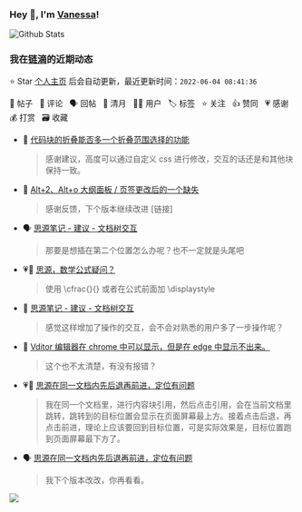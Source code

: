 ### Hey 👋, I'm [Vanessa](http://vanessa.b3log.org/)!

![Github Stats](https://github-readme-stats.vercel.app/api?username=Vanessa219&show_icons=true)

<!--events start -->

### 我在[链滴](https://ld246.com)的近期动态

⭐️ Star [个人主页](https://github.com/Vanessa219/Vanessa219) 后会自动更新，最近更新时间：`2022-06-04 08:41:36`

📝 帖子 &nbsp; 💬 评论 &nbsp; 🗣 回帖 &nbsp; 🌙 清月 &nbsp; 👨‍💻 用户 &nbsp; 🏷️ 标签 &nbsp; ⭐️ 关注 &nbsp; 👍 赞同 &nbsp; 💗 感谢 &nbsp; 💰 打赏 &nbsp; 🗃 收藏

* 💬 [代码块的折叠能否多一个折叠范围选择的功能](https://ld246.com/article/1654237931435/comment/1654246130628#comments)

  > 感谢建议，高度可以通过自定义 css 进行修改，交互的话还是和其他块保持一致。
* 💬 [Alt+2、Alt+o 大纲面板 / 页签更改后的一个缺失](https://ld246.com/article/1654223428203/comment/1654224278720#comments)

  > 感谢反馈，下个版本继续改进 [链接]
* 🗣 [思源笔记 - 建议 - 文档树交互](https://ld246.com/article/1654151082620/comment/1654215089988#comments)

  > 那要是想插在第二个位置怎么办呢？也不一定就是头尾吧
* 💗💬 [思源，数学公式疑问？](https://ld246.com/article/1654179791149/comment/1654184862753#comments)

  > 使用 \cfrac{}{} 或者在公式前面加 \displaystyle
* 💬 [思源笔记 - 建议 - 文档树交互](https://ld246.com/article/1654151082620/comment/1654181667191#comments)

  > 感觉这样增加了操作的交互，会不会对熟悉的用户多了一步操作呢？
* 💬 [Vditor 编辑器在 chrome 中可以显示，但是在 edge 中显示不出来。](https://ld246.com/article/1654151727527/comment/1654181462399#comments)

  > 这个也不太清楚，有没有报错？
* 💗📝 [思源在同一文档内先后退再前进，定位有问题](https://ld246.com/article/1653899209227)

  > 我在同一个文档里，进行内容块引用，然后点击引用，会在当前文档里跳转，跳转到的目标位置会显示在页面屏幕最上方。接着点击后退，再点击前进，理论上应该要回到目标位置，可是实际效果是，目标位置跑到页面屏幕最下方了。
* 🗣 [思源在同一文档内先后退再前进，定位有问题](https://ld246.com/article/1653899209227/comment/1653916406623#comments)

  > 我下个版本改改，你再看看。


<!--events end -->

<a title="Hits" target="_blank" href="https://github.com/Vanessa219/Vanessa219"><img src="https://hits.b3log.org/Vanessa219/Vanessa219.svg"></a>
